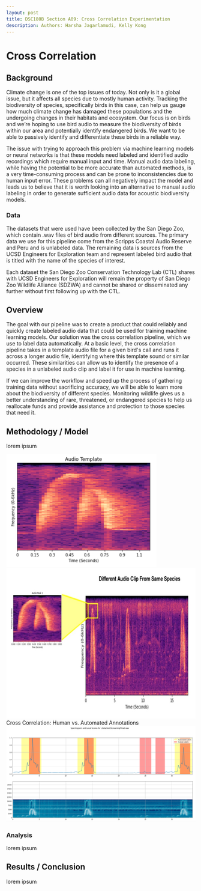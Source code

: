 ```yaml
---
layout: post
title: DSC180B Section A09: Cross Correlation Experimentation
description: Authors: Harsha Jagarlamudi, Kelly Kong
---
```


# Cross Correlation

## Background
Climate change is one of the top issues of today. Not only is it a global issue, but it affects all species due to mostly human activity. Tracking the biodiversity of species, specifically birds in this case, can help us gauge how much climate change has damaged these populations and the undergoing changes in their habitats and ecosystem. Our focus is on birds and we’re hoping to use bird audio to measure the biodiversity of birds within our area and potentially identify endangered birds. We want to be able to passively identify and differentiate these birds in a reliable way.

The issue with trying to approach this problem via machine learning models or neural networks is that these models need labeled and identified audio recordings which require manual input and time. Manual audio data labeling, while having the potential to be more accurate than automated methods, is a very time-consuming process and can be prone to inconsistencies due to human input error. These problems can all negatively impact the model and leads us to believe that it is worth looking into an alternative to manual audio labeling in order to generate sufficient audio data for acoustic biodiversity models.

### Data

The datasets that were used have been collected by the San Diego Zoo, which contain .wav files of bird audio from different sources. The primary data we use for this pipeline come from the Scripps Coastal Audio Reserve and Peru and is unlabeled data. The remaining data is sources from the UCSD Engineers for Exploration team and represent labeled bird audio that is titled with the name of the species of interest. 

Each dataset the San Diego Zoo Conservation Technology Lab (CTL) shares with UCSD Engineers for Exploration will remain the property of San Diego Zoo Wildlife Alliance (SDZWA) and cannot be shared or disseminated any further without first following up with the CTL.

## Overview

The goal with our pipeline was to create a product that could reliably and quickly create labeled audio data that could be used for training machine learning models. Our solution was the cross correlation pipeline, which we use to label data automatically. At a basic level, the cross correlation pipeline takes in a template audio file for a given bird's call and runs it across a longer audio file, identifying where this template sound or similar occurred. These similarities can allow us to identify the presence of a species in a unlabeled audio clip and label it for use in machine learning. 

If we can improve the workflow and speed up the process of gathering training data without sacrificing accuracy, we will be able to learn more about the biodiversity of different species. Monitoring wildlife gives us a better understanding of rare, threatened, or endangered species to help us reallocate funds and provide assistance and protection to those species that need it.

## Methodology / Model

lorem ipsum

<img src = https://github.com/hjagarla/Cross_Correlation_Website/blob/main/images/template.png width = "400" height = "300" />
<img src = https://github.com/hjagarla/Cross_Correlation_Website/blob/main/images/audio_clip.jpg width = "700" height = "400" />
Cross Correlation: Human vs. Automated Annotations
<img src = https://github.com/hjagarla/Cross_Correlation_Website/blob/main/images/spectro.png />


### Analysis 

lorem ipsum

## Results / Conclusion

lorem ipsum
